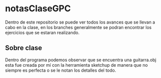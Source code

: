 # notasClaseGPC
Dentro de este repositorio se puede ver todos los avances que se llevan a cabo en la clase, en los branches generalmente se podran encontrar los ejercicios que se estaran realizando.

## Sobre clase
Dentro del programa podemos observar que se encuentra una guitarra.obj esta fue creada por mí con la herramienta sketchup de manera que no siempre es perfecta o se le notan los detalles del todo.